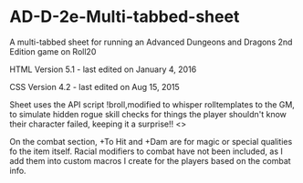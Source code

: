 # AD-D-2e-Multi-tabbed-sheet
A multi-tabbed sheet for running an Advanced Dungeons and Dragons 2nd Edition game on Roll20

HTML Version 5.1 - last edited on January 4, 2016

CSS Version 4.2 - last edited on Aug 15, 2015

Sheet uses the API script !broll,modified to whisper rolltemplates to the GM, to simulate hidden rogue skill checks for things the player shouldn't know their character failed, keeping it a surprise!! <<evil grin>>

On the combat section, +To Hit and +Dam are for magic or special qualities fo the item itself.
Racial modifiers to combat have not been included, as I add them into custom macros I create for the players based on the combat info.
